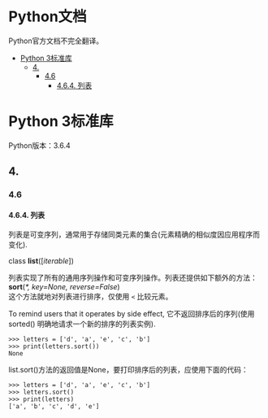 # Python文档
Python官方文档不完全翻译。  

* [Python 3标准库](#python-3标准库)
	* [4.](#4)
		* [4.6](#46)
			* [4.6.4. 列表](#464-列表)

# Python 3标准库
Python版本：3.6.4
## 4.
### 4.6
#### 4.6.4. 列表
列表是可变序列，通常用于存储同类元素的集合(元素精确的相似度因应用程序而变化).

class **list**([*iterable*])

列表实现了所有的通用序列操作和可变序列操作。列表还提供如下额外的方法：  
**sort**(_*, key=None, reverse=False_)  
这个方法就地对列表进行排序，仅使用 `<` 比较元素。

To remind users that it operates by side effect, 它不返回排序后的序列(使用 sorted() 明确地请求一个新的排序的列表实例).  
```python3  
>>> letters = ['d', 'a', 'e', 'c', 'b']
>>> print(letters.sort())
None 
```

list.sort()方法的返回值是None，要打印排序后的列表，应使用下面的代码：
```python3
>>> letters = ['d', 'a', 'e', 'c', 'b']
>>> letters.sort()
>>> print(letters)
['a', 'b', 'c', 'd', 'e']
```
